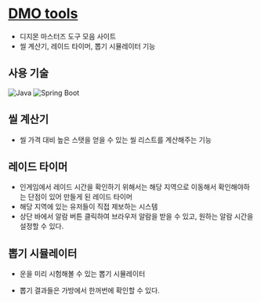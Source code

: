 # <a href="https://dmo.greuta.org/" target="_blank">DMO tools</a>

- 디지몬 마스터즈 도구 모음 사이트
- 씰 계산기, 레이드 타이머, 뽑기 시뮬레이터 기능
  



## 사용 기술

 <p>
  <img src="https://img.shields.io/badge/Java-007396" alt="Java"/>
  <img src="https://img.shields.io/badge/Spring%20Boot-%7Bcss%EC%BB%AC%EB%9F%AC%7D?logo=Spring%20Boot&logoColor=white" alt="Spring Boot"/>
 </p>

## 씰 계산기

- 씰 가격 대비 높은 스탯을 얻을 수 있는 씰 리스트를 계산해주는 기능


## 레이드 타이머

- 인게임에서 레이드 시간을 확인하기 위해서는 해당 지역으로 이동해서 확인해야하는 단점이 있어 만들게 된 레이드 타이머
- 해당 지역에 있는 유저들이 직접 제보하는 시스템
- 상단 바에서 알람 버튼 클릭하여 브라우저 알람을 받을 수 있고, 원하는 알람 시간을 설정할 수 있다.




## 뽑기 시뮬레이터

- 운을 미리 시험해볼 수 있는 뽑기 시뮬레이터


- 뽑기 결과들은 가방에서 한꺼번에 확인할 수 있다.
